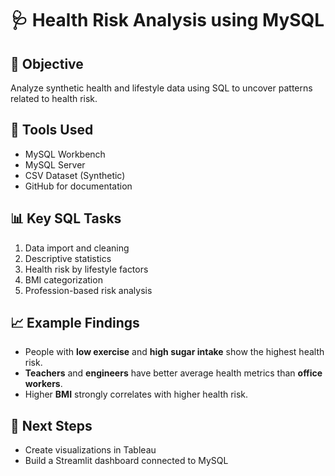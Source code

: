 # 🩺 Health Risk Analysis using MySQL

## 🎯 Objective
Analyze synthetic health and lifestyle data using SQL to uncover patterns related to health risk.

## 🧰 Tools Used
- MySQL Workbench
- MySQL Server
- CSV Dataset (Synthetic)
- GitHub for documentation

## 📊 Key SQL Tasks
1. Data import and cleaning
2. Descriptive statistics
3. Health risk by lifestyle factors
4. BMI categorization
5. Profession-based risk analysis

## 📈 Example Findings
- People with **low exercise** and **high sugar intake** show the highest health risk.
- **Teachers** and **engineers** have better average health metrics than **office workers**.
- Higher **BMI** strongly correlates with higher health risk.

## 🧠 Next Steps
- Create visualizations in Tableau
- Build a Streamlit dashboard connected to MySQL
